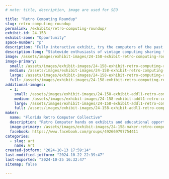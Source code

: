 ```yaml
---
# note: title, description, image are used for SEO

title: "Retro Computing Roundup"
slug: retro-computing-roundup
permalink: /exhibits/retro-computing-roundup/
exhibit-id: 24-158
exhibit-zone: "Opportunity"
space-number: "p"
description: "Fully interactive exhibit, try the computers of the past.  Learn old programming languages."
description-long: "Statewide enthusiasts of vintage computing sharing the knowledge and experiences of yesterday.  Try your grandpa's first home computer, write your first basic program, learn how ram works, play the games the set the foundations for today's games."
image: /assets/images/exhibit-images/24-158-exhibit-retro-computing-roundup-img-2839-large.jpeg
image-primary: 
  small: /assets/images/exhibit-images/24-158-exhibit-retro-computing-roundup-img-2839-small.jpeg
  medium: /assets/images/exhibit-images/24-158-exhibit-retro-computing-roundup-img-2839-medium.jpeg
  large: /assets/images/exhibit-images/24-158-exhibit-retro-computing-roundup-img-2839-large.jpeg
  full: /assets/images/exhibit-images/24-158-exhibit-retro-computing-roundup-img-2839-full.jpeg
additional-images: 
  - 1:
    small: /assets/images/exhibit-images/24-158-exhibit-addl1-retro-computing-roundup-img-2837-small.jpeg
    medium: /assets/images/exhibit-images/24-158-exhibit-addl1-retro-computing-roundup-img-2837-medium.jpeg
    large: /assets/images/exhibit-images/24-158-exhibit-addl1-retro-computing-roundup-img-2837-large.jpeg
    full: /assets/images/exhibit-images/24-158-exhibit-addl1-retro-computing-roundup-img-2837-full.jpeg
maker: 
  name: "Florida Retro Computer Collective"
  description: "Retro Computer hands on exhibits and educational opportunities showcasing home computing technologies of the past.  See where the modern LINUX os began in the 1970s or work with long obsolete perhipherals and countless modern modifications.  Our group consists of enthusiasts from all over the state of Florida with many different points of interest that all revolve around retro computing."
  image-primary: /assets/images/exhibit-images/24-158-maker-retro-computing-roundup-images-medium.jpg
  facebook: https://www.facebook.com/groups/492669797754411
categories: 
  - slug: art
    name: Art
created-jotform: "2024-10-13 17:59:14"
last-modified-jotform: "2024-10-22 22:39:47"
last-exported: "2024-10-25 16:32:47"
sitemap: false

---
```

